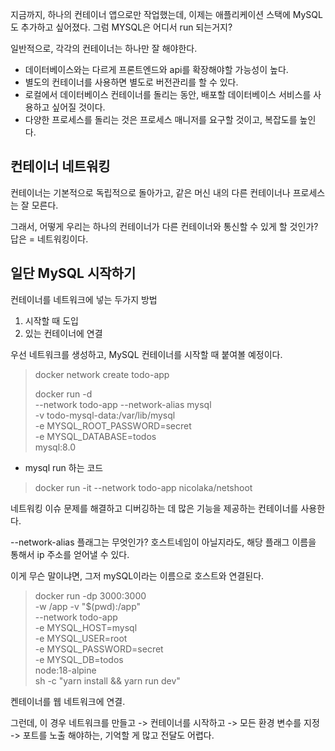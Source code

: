 지금까지, 하나의 컨테이너 앱으로만 작업했는데, 이제는 애플리케이션 스택에 MySQL도 추가하고 싶어졌다. 
그럼 MYSQL은 어디서 run 되는거지? 

일반적으로, 각각의 컨테이너는 하나만 잘 해야한다.

- 데이터베이스와는 다르게 프론트엔드와 api를 확장해야할 가능성이 높다. 
- 별도의 컨테이너를 사용하면 별도로 버전관리를 할 수 있다. 
- 로컬에서 데이터베이스 컨테이너를 돌리는 동안, 배포할 데이터베이스 서비스를 사용하고 싶어질 것이다. 
- 다양한 프로세스를 돌리는 것은 프로세스 매니저를 요구할 것이고, 복잡도를 높인다. 

## 컨테이너 네트워킹
컨테이너는 기본적으로 독립적으로 돌아가고, 같은 머신 내의 다른 컨테이너나 프로세스는 잘 모른다. 

그래서, 어떻게 우리는 하나의 컨테이너가 다른 컨테이너와 통신할 수 있게 할 것인가? 
답은 = 네트워킹이다. 

## 일단 MySQL 시작하기

컨테이너를 네트워크에 넣는 두가지 방법 
1) 시작할 때 도입
2) 있는 컨테이너에 연결

우선 네트워크를 생성하고, MySQL 컨테이너를 시작할 때 붙여볼 예정이다.

> docker network create todo-app
> 
> docker run -d \
--network todo-app --network-alias mysql \
-v todo-mysql-data:/var/lib/mysql \
-e MYSQL_ROOT_PASSWORD=secret \
-e MYSQL_DATABASE=todos \
mysql:8.0

- mysql run 하는 코드

>docker run -it --network todo-app nicolaka/netshoot

네트워킹 이슈 문제를 해결하고 디버깅하는 데 많은 기능을 제공하는 컨테이너를 사용한다. 



--network-alias 플래그는 무엇인가? 호스트네임이 아닐지라도, 해당 플래그 이름을 통해서 ip 주소를 얻어낼 수 있다.

이게 무슨 말이냐면, 그저 mySQL이라는 이름으로 호스트와 연결된다. 



> docker run -dp 3000:3000 \
-w /app -v "$(pwd):/app" \
--network todo-app \
-e MYSQL_HOST=mysql \
-e MYSQL_USER=root \
-e MYSQL_PASSWORD=secret \
-e MYSQL_DB=todos \
node:18-alpine \
sh -c "yarn install && yarn run dev"
> 

켄테이너를 웹 네트워크에 연결. 

그런데, 이 경우 네트워크를 만들고 -> 컨테이너를 시작하고 -> 모든 환경 변수를 지정 -> 포트를 노출 해야하는,
기억할 게 많고 전달도 어렵다.
